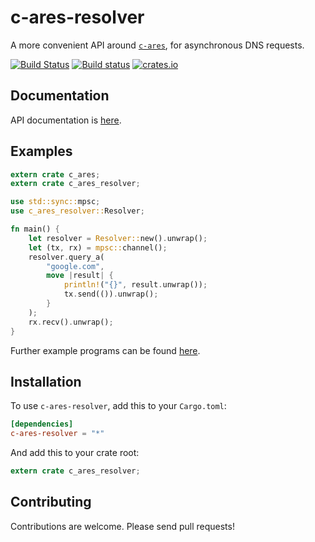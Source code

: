 # c-ares-resolver #

A more convenient API around [`c-ares`](https://github.com/dimbleby/rust-c-ares/), for asynchronous DNS requests.

[![Build Status](https://travis-ci.org/dimbleby/c-ares-resolver.svg?branch=master)](https://travis-ci.org/dimbleby/c-ares-resolver)
[![Build status](https://ci.appveyor.com/api/projects/status/m9o3f4u6wuofq8k9/branch/master?svg=true)](https://ci.appveyor.com/project/dimbleby/c-ares-resolver/branch/master)
[![crates.io](http://meritbadge.herokuapp.com/c-ares-resolver)](https://crates.io/crates/c-ares-resolver)

## Documentation ##

API documentation is [here](http://dimbleby.github.io/c-ares-resolver).

## Examples ##

```rust
extern crate c_ares;
extern crate c_ares_resolver;

use std::sync::mpsc;
use c_ares_resolver::Resolver;

fn main() {
    let resolver = Resolver::new().unwrap();
    let (tx, rx) = mpsc::channel();
    resolver.query_a(
        "google.com",
        move |result| {
            println!("{}", result.unwrap());
            tx.send(()).unwrap();
        }
    );
    rx.recv().unwrap();
}
```

Further example programs can be found [here](https://github.com/dimbleby/c-ares-resolver/tree/master/examples).

## Installation ##

To use `c-ares-resolver`, add this to your `Cargo.toml`:

```toml
[dependencies]
c-ares-resolver = "*"
```

And add this to your crate root:

```rust
extern crate c_ares_resolver;
```

## Contributing ##

Contributions are welcome.  Please send pull requests!
